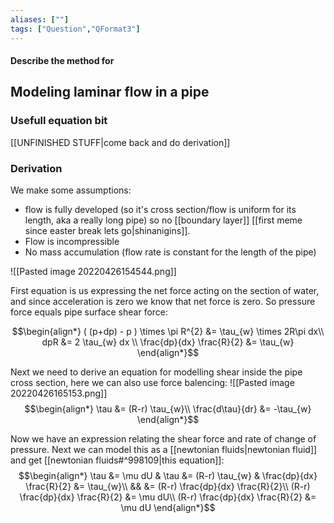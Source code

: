 ```yaml
---
aliases: [""]
tags: ["Question","QFormat3"]
---
```


#### Describe the method for
## Modeling laminar flow in a pipe
### Usefull equation bit



[[UNFINISHED STUFF|come back and do derivation]]

### Derivation
We make some assumptions: 
- flow is fully developed (so it's cross section/flow is uniform for its length, aka a really long pipe) so no [[boundary layer]] [[first meme since easter break lets go|shinanigins]].
- Flow is incompressible
- No mass accumulation (flow rate is constant for the length of the pipe)

![[Pasted image 20220426154544.png]]

First equation is us expressing the net force acting on the section of water, and since acceleration is zero we know that net force is zero. So pressure force equals pipe surface shear force:

$$\begin{align*}
( (p+dp) - p ) \times \pi R^{2} &= \tau_{w} \times 2R\pi dx\\
dpR &= 2 \tau_{w} dx \\
\frac{dp}{dx} \frac{R}{2} &= \tau_{w}
\end{align*}$$

Next we need to derive an equation for modelling shear inside the pipe cross section, here we can also use force balencing:
![[Pasted image 20220426165153.png]]
$$\begin{align*}
\tau &= (R-r) \tau_{w}\\
\frac{d\tau}{dr} &= -\tau_{w}
\end{align*}$$

Now we have an expression relating the shear force and rate of change of pressure. Next we can model this as a [[newtonian fluids|newtonian fluid]] and get [[newtonian fluids#^998109|this equation]]:
$$\begin{align*}
\tau &= \mu dU & \tau &= (R-r) \tau_{w} & \frac{dp}{dx} \frac{R}{2} &= \tau_{w}\\
&&  &= (R-r) \frac{dp}{dx} \frac{R}{2}\\
(R-r) \frac{dp}{dx} \frac{R}{2} &= \mu dU\\
(R-r) \frac{dp}{dx} \frac{R}{2} &= \mu dU
\end{align*}$$
<!--- -->